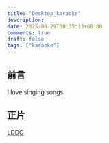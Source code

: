 ```yaml
---
title: "Desktop_karaoke"
description: 
date: 2025-06-29T00:35:13+08:00
comments: true
draft: false
tags: ["karaoke"]
---
```

## 前言
I love singing songs.

## 正片
[LDDC](https://github.com/chenmozhijin/LDDC)
